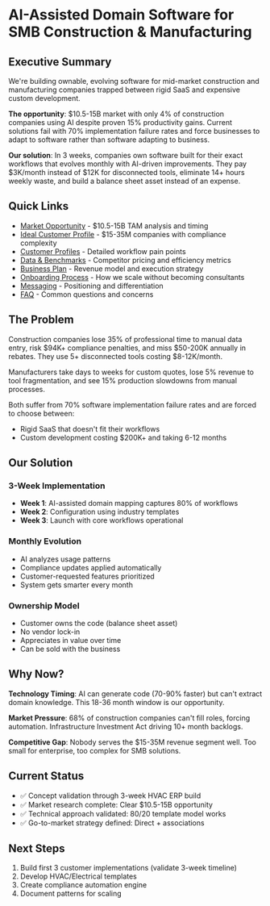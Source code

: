 # AI-Assisted Domain Software for SMB Construction & Manufacturing

## Executive Summary

We're building ownable, evolving software for mid-market construction and manufacturing companies trapped between rigid SaaS and expensive custom development.

**The opportunity**: $10.5-15B market with only 4% of construction companies using AI despite proven 15% productivity gains. Current solutions fail with 70% implementation failure rates and force businesses to adapt to software rather than software adapting to business.

**Our solution**: In 3 weeks, companies own software built for their exact workflows that evolves monthly with AI-driven improvements. They pay $3K/month instead of $12K for disconnected tools, eliminate 14+ hours weekly waste, and build a balance sheet asset instead of an expense.

## Quick Links

- [Market Opportunity](market.md) - $10.5-15B TAM analysis and timing
- [Ideal Customer Profile](ICP.md) - $15-35M companies with compliance complexity
- [Customer Profiles](customer-profile.md) - Detailed workflow pain points
- [Data & Benchmarks](data.md) - Competitor pricing and efficiency metrics
- [Business Plan](plan.md) - Revenue model and execution strategy
- [Onboarding Process](onboarding.md) - How we scale without becoming consultants
- [Messaging](messaging.md) - Positioning and differentiation
- [FAQ](faq.md) - Common questions and concerns

## The Problem

Construction companies lose 35% of professional time to manual data entry, risk $94K+ compliance penalties, and miss $50-200K annually in rebates. They use 5+ disconnected tools costing $8-12K/month.

Manufacturers take days to weeks for custom quotes, lose 5% revenue to tool fragmentation, and see 15% production slowdowns from manual processes.

Both suffer from 70% software implementation failure rates and are forced to choose between:
- Rigid SaaS that doesn't fit their workflows
- Custom development costing $200K+ and taking 6-12 months

## Our Solution

### 3-Week Implementation
- **Week 1**: AI-assisted domain mapping captures 80% of workflows
- **Week 2**: Configuration using industry templates
- **Week 3**: Launch with core workflows operational

### Monthly Evolution
- AI analyzes usage patterns
- Compliance updates applied automatically
- Customer-requested features prioritized
- System gets smarter every month

### Ownership Model
- Customer owns the code (balance sheet asset)
- No vendor lock-in
- Appreciates in value over time
- Can be sold with the business

## Why Now?

**Technology Timing**: AI can generate code (70-90% faster) but can't extract domain knowledge. This 18-36 month window is our opportunity.

**Market Pressure**: 68% of construction companies can't fill roles, forcing automation. Infrastructure Investment Act driving 10+ month backlogs.

**Competitive Gap**: Nobody serves the $15-35M revenue segment well. Too small for enterprise, too complex for SMB solutions.

## Current Status

- ✅ Concept validation through 3-week HVAC ERP build
- ✅ Market research complete: Clear $10.5-15B opportunity
- ✅ Technical approach validated: 80/20 template model works
- ✅ Go-to-market strategy defined: Direct + associations

## Next Steps

1. Build first 3 customer implementations (validate 3-week timeline)
2. Develop HVAC/Electrical templates
3. Create compliance automation engine
4. Document patterns for scaling